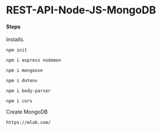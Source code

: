 # REST-API-Node-JS-MongoDB

#### Steps

Installs.
```shell
npm init

npm i express nodemon

npm i mongoose

npm i dotenv

npm i body-parser

npm i cors
```

Create MongoDB

`https://mlab.com/`


